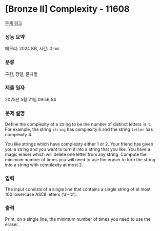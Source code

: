 # [Bronze II] Complexity - 11608 

[문제 링크](https://www.acmicpc.net/problem/11608) 

### 성능 요약

메모리: 2024 KB, 시간: 0 ms

### 분류

구현, 정렬, 문자열

### 제출 일자

2025년 5월 21일 09:56:54

### 문제 설명

<p>Define the complexity of a string to be the number of distinct letters in it. For example, the string <code>string</code> has complexity 6 and the string <code>letter</code> has complexity 4.</p>

<p>You like strings which have complexity either 1 or 2. Your friend has given you a string and you want to turn it into a string that you like. You have a magic eraser which will delete one letter from any string. Compute the minimum number of times you will need to use the eraser to turn the string into a string with complexity at most 2.</p>

### 입력 

 <p>The input consists of a single line that contains a single string of at most 100 lowercase ASCII letters (‘a’–‘z’).</p>

### 출력 

 <p>Print, on a single line, the minimum number of times you need to use the eraser.</p>

